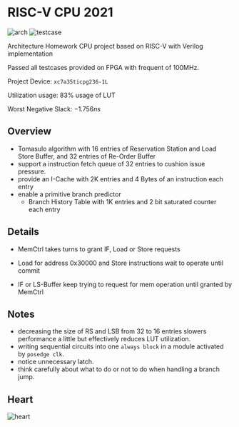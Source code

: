 # RISC-V CPU 2021

![arch](https://img.shields.io/badge/Arch-Homework-orange) ![testcase](https://img.shields.io/badge/testcase-passed-green)

Architecture Homework CPU project based on RISC-V  with Verilog implementation

Passed all testcases provided on FPGA with frequent of 100MHz.

Project Device: `xc7a35ticpg236-1L`

Utilization usage: $83\%$ usage of LUT

Worst Negative Slack: $-1.756ns$

## Overview

* Tomasulo algorithm with $16$ entries of Reservation Station and Load Store Buffer, and $32$ entries of Re-Order Buffer
* support a instruction fetch queue of $32$ entries to cushion issue pressure.
* provide an I-Cache with $2$K entries and $4$ Bytes of an instruction each entry
* enable a primitive branch predictor
  * Branch History Table with $1$K entries and $2$ bit saturated counter each entry

## Details

* MemCtrl takes turns to grant IF, Load or Store requests
* Load for address 0x30000 and Store instructions wait to operate until commit

* IF or LS-Buffer keep trying to request for mem operation until granted by MemCtrl

## Notes

* decreasing the size of RS and LSB from 32 to 16 entries slowers performance a little but effectively reduces LUT utilization.
* writing sequential circuits into one `always block` in a module activated by `posedge clk`. 
* notice unnecessary latch.
* think carefully about what to do or not to do when handling a branch jump.

## Heart

![heart](https://s3.bmp.ovh/imgs/2021/12/c442a1b8ea17178d.png)